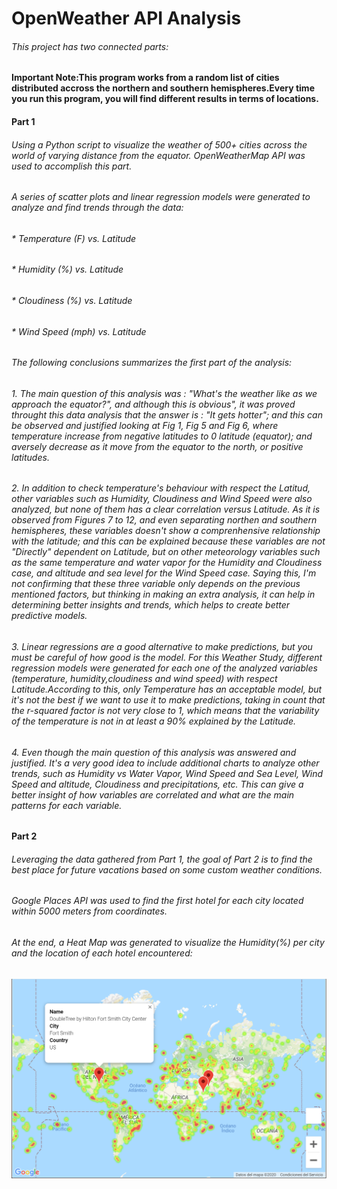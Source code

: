 # OpenWeather API Analysis

###### This project has two connected parts:

#### Important Note:This program works from a random list of cities distributed accross the northern and southern hemispheres.Every time you run this program, you will find different results in terms of locations.

#### Part 1

###### Using a Python script to visualize the weather of 500+ cities across the world of varying distance from the equator. OpenWeatherMap API was used to accomplish this part.
###### A series of scatter plots and linear regression models were generated to analyze and find trends through the data:

###### * Temperature (F) vs. Latitude
###### * Humidity (%) vs. Latitude
###### * Cloudiness (%) vs. Latitude
###### * Wind Speed (mph) vs. Latitude

###### The following conclusions summarizes the first part of the analysis:

###### 1. The main question of this analysis was : "What's the weather like as we approach the equator?", and although this is obvious", it was proved throught this data analysis that the answer is : "It gets hotter"; and this can be observed and justified looking at Fig 1, Fig 5 and Fig 6, where temperature increase from negative latitudes to 0 latitude (equator); and aversely decrease as it move from the equator to the north, or positive latitudes.
###### 2. In addition to check temperature's behaviour with respect the Latitud, other variables such as Humidity, Cloudiness and Wind Speed were also analyzed, but none of them has a clear correlation versus Latitude. As it is observed from Figures 7 to 12, and even separating northen and southern hemispheres, these variables doesn't show a comprenhensive relationship with the latitude; and this can be explained because these variables are not "Directly" dependent on Latitude, but on other meteorology variables such as the same temperature and water vapor for the Humidity and Cloudiness case, and altitude and sea level for the Wind Speed case. Saying this, I'm not confirming that these three variable only depends on the previous mentioned factors, but thinking in making an extra analysis, it can help in determining better insights and trends, which helps to create better predictive models.
###### 3. Linear regressions are a good alternative to make predictions, but you must be careful of how good is the model. For this Weather Study, different regression models were generated for each one of the analyzed variables (temperature, humidity,cloudiness and wind speed) with respect Latitude.According to this, only Temperature has an acceptable model, but it's not the best if we want to use it to make predictions, taking in count that the r-squared factor is not very close to 1, which means that the variability of the temperature is not in at least a 90% explained by the Latitude.
###### 4. Even though the main question of this analysis was answered and justified. It's a very good idea to include additional charts to analyze other trends, such as Humidity vs Water Vapor, Wind Speed and Sea Level, Wind Speed and altitude, Cloudiness and precipitations, etc. This can give a better insight of how variables are correlated and what are the main patterns for each variable.


#### Part 2

###### Leveraging the data gathered from Part 1, the goal of Part 2 is to find the best place for future vacations based on some custom weather conditions.
###### Google Places API was used to find the first hotel for each city located within 5000 meters from coordinates.
###### At the end, a Heat Map was generated to visualize the Humidity(%) per city and the location of each hotel encountered:

![WeatherPy](Images/Heat_Map.PNG)